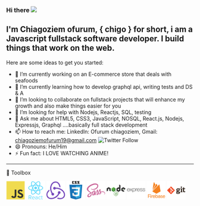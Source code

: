 ### Hi there <img src="https://raw.githubusercontent.com/MartinHeinz/MartinHeinz/master/wave.gif" width="20px" />

## I'm Chiagoziem ofurum, { chigo } for short, i am a Javascript fullstack software developer. I build things that work on the web. 

Here are some ideas to get you started:

- 🔭 I’m currently working on an E-commerce store that deals with seafoods 
- 🌱 I’m currently learning how to develop graphql api, writing tests and DS & A
- 👯 I’m looking to collaborate on fullstack projects that will enhance my growth and also make things easier for you
- 🤔 I’m looking for help with Nodejs, Reactjs, SQL, testing
- 💬 Ask me about HTML5, CSS3, JavaScript, NOSQL, React.js, Nodejs, Expressjs, Graphql ....basically full stack development
- 📫 How to reach me: LinkedIn: Ofurum chiagoziem, Gmail: chiagoziemofurum19@gmail.com ![Twitter Follow](https://img.shields.io/twitter/follow/chigorofurum?style=social)
- 😄 Pronouns: He/Him
- ⚡ Fun fact: I LOVE WATCHING ANIME!

---

🧰 Toolbox

<img src="https://github.com/devicons/devicon/blob/master/icons/javascript/javascript-original.svg" width="50" height="50"/> <img src="https://github.com/devicons/devicon/blob/master/icons/react/react-original-wordmark.svg" width="50" height="50"/> <img src="https://github.com/devicons/devicon/blob/master/icons/redux/redux-original.svg" width="50" height="50"/> <img src="https://github.com/devicons/devicon/blob/master/icons/css3/css3-original-wordmark.svg" width="50" height="50"/> <img src="https://github.com/devicons/devicon/blob/master/icons/sass/sass-original.svg" width="50" height="50"/>  <img src="https://github.com/devicons/devicon/blob/master/icons/nodejs/nodejs-original-wordmark.svg" width="50" height="50"/>  <img src="https://github.com/devicons/devicon/blob/master/icons/express/express-original-wordmark.svg" width="50" height="50"/> <img src="https://github.com/devicons/devicon/blob/master/icons/firebase/firebase-plain-wordmark.svg" width="50" height="50"/> <img src="https://github.com/devicons/devicon/blob/master/icons/git/git-original-wordmark.svg" width="50" height="50"/>






